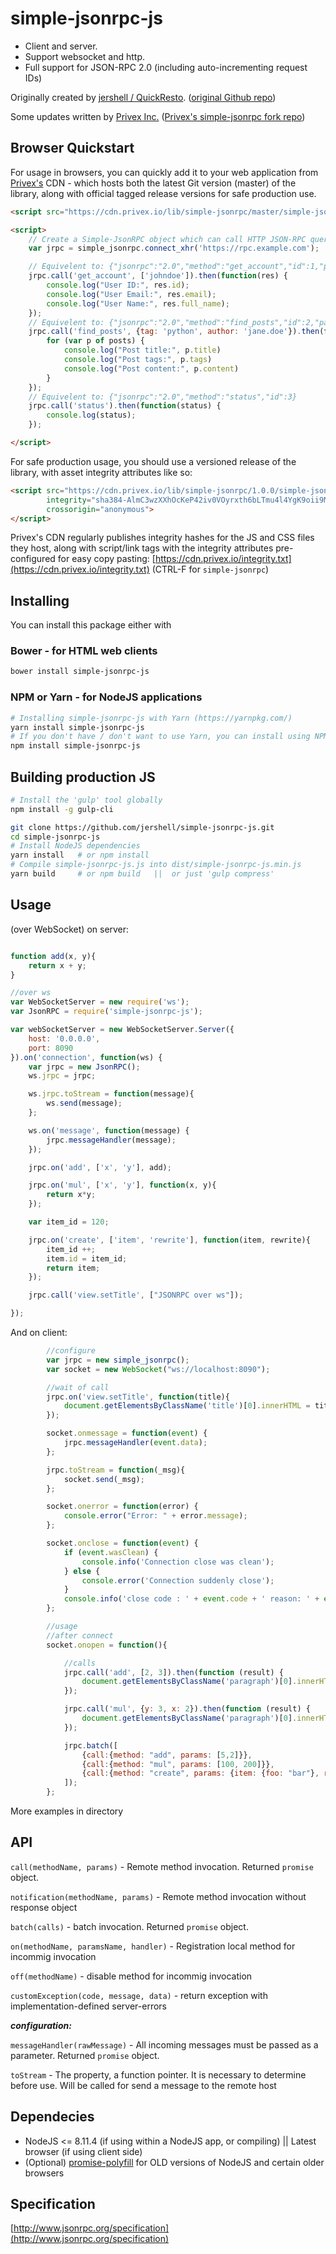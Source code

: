 # simple-jsonrpc-js

- Client and server.
- Support websocket and http.
- Full support for JSON-RPC 2.0 (including auto-incrementing request IDs)

Originally created by [jershell / QuickResto](https://github.com/jershell). ([original Github repo](https://github.com/jershell/simple-jsonrpc-js))

Some updates written by [Privex Inc.](https://github.com/Privex) ([Privex's simple-jsonrpc fork repo](https://github.com/jershell/simple-jsonrpc-js))

## Browser Quickstart

For usage in browsers, you can quickly add it to your web application from [Privex's](https://www.privex.io) CDN - which hosts both the latest
Git version (master) of the library, along with official tagged release versions for safe production use.

```html
<script src="https://cdn.privex.io/lib/simple-jsonrpc/master/simple-jsonrpc-js.min.js"></script>

<script>
    // Create a Simple-JsonRPC object which can call HTTP JSON-RPC queries against the remote server https://rpc.example.com
    var jrpc = simple_jsonrpc.connect_xhr('https://rpc.example.com');

    // Equivelent to: {"jsonrpc":"2.0","method":"get_account","id":1,"params":["johndoe"]}
    jrpc.call('get_account', ['johndoe']).then(function(res) {
        console.log("User ID:", res.id);
        console.log("User Email:", res.email);
        console.log("User Name:", res.full_name);
    });
    // Equivelent to: {"jsonrpc":"2.0","method":"find_posts","id":2,"params":{"tag":"python","author":"jane.doe"}}
    jrpc.call('find_posts', {tag: 'python', author: 'jane.doe'}).then(function(posts) {
        for (var p of posts) {
            console.log("Post title:", p.title)
            console.log("Post tags:", p.tags)
            console.log("Post content:", p.content)
        }
    });
    // Equivelent to: {"jsonrpc":"2.0","method":"status","id":3}
    jrpc.call('status').then(function(status) {
        console.log(status);
    });

</script>
```

For safe production usage, you should use a versioned release of the library, with asset integrity attributes like so:

```html
<script src="https://cdn.privex.io/lib/simple-jsonrpc/1.0.0/simple-jsonrpc-js.min.js" 
        integrity="sha384-AlmC3wzXXhOcKeP42iv0VOyrxth6bLTmu4l4YgK9oii9MArKWpLFBfrFN91OxnEO" 
        crossorigin="anonymous">
</script>
```

Privex's CDN regularly publishes integrity hashes for the JS and CSS files they host, along with script/link tags with the integrity
attributes pre-configured for easy copy pasting: [https://cdn.privex.io/integrity.txt](https://cdn.privex.io/integrity.txt) (CTRL-F for `simple-jsonrpc`)

## Installing

You can install this package either with

### Bower - for HTML web clients

```sh
bower install simple-jsonrpc-js
```

### NPM or Yarn - for NodeJS applications

```sh
# Installing simple-jsonrpc-js with Yarn (https://yarnpkg.com/)
yarn install simple-jsonrpc-js
# If you don't have / don't want to use Yarn, you can install using NPM normally
npm install simple-jsonrpc-js
```

## Building production JS

```sh
# Install the 'gulp' tool globally
npm install -g gulp-cli

git clone https://github.com/jershell/simple-jsonrpc-js.git
cd simple-jsonrpc-js
# Install NodeJS dependencies
yarn install   # or npm install
# Compile simple-jsonrpc-js.js into dist/simple-jsonrpc-js.min.js
yarn build     # or npm build   ||  or just 'gulp compress'
```

## Usage

(over WebSocket) on server:

```js

function add(x, y){
    return x + y;
}

//over ws
var WebSocketServer = new require('ws');
var JsonRPC = require('simple-jsonrpc-js');

var webSocketServer = new WebSocketServer.Server({
    host: '0.0.0.0',
    port: 8090
}).on('connection', function(ws) {
    var jrpc = new JsonRPC();
    ws.jrpc = jrpc;

    ws.jrpc.toStream = function(message){
        ws.send(message);
    };

    ws.on('message', function(message) {
        jrpc.messageHandler(message);
    });

    jrpc.on('add', ['x', 'y'], add);

    jrpc.on('mul', ['x', 'y'], function(x, y){
        return x*y;
    });

    var item_id = 120;

    jrpc.on('create', ['item', 'rewrite'], function(item, rewrite){
        item_id ++;
        item.id = item_id;
        return item;
    });

    jrpc.call('view.setTitle', ["JSONRPC over ws"]);

});

```

And on client:

```js
        //configure
        var jrpc = new simple_jsonrpc();
        var socket = new WebSocket("ws://localhost:8090");

        //wait of call
        jrpc.on('view.setTitle', function(title){
            document.getElementsByClassName('title')[0].innerHTML = title;
        });

        socket.onmessage = function(event) {
            jrpc.messageHandler(event.data);
        };

        jrpc.toStream = function(_msg){
            socket.send(_msg);
        };

        socket.onerror = function(error) {
            console.error("Error: " + error.message);
        };

        socket.onclose = function(event) {
            if (event.wasClean) {
                console.info('Connection close was clean');
            } else {
                console.error('Connection suddenly close');
            }
            console.info('close code : ' + event.code + ' reason: ' + event.reason);
        };

        //usage
        //after connect
        socket.onopen = function(){

            //calls
            jrpc.call('add', [2, 3]).then(function (result) {
                document.getElementsByClassName('paragraph')[0].innerHTML += 'add(2, 3) result: ' + result + '<br>';
            });

            jrpc.call('mul', {y: 3, x: 2}).then(function (result) {
                document.getElementsByClassName('paragraph')[0].innerHTML += 'mul(2, 3) result: ' + result + '<br>';
            });

            jrpc.batch([
                {call:{method: "add", params: [5,2]}},
                {call:{method: "mul", params: [100, 200]}},
                {call:{method: "create", params: {item: {foo: "bar"}, rewrite: true}}}
            ]);
        };
```

More examples in directory

## API

```call(methodName, params)``` - Remote method invocation. Returned `promise` object.  

```notification(methodName, params)``` - Remote method invocation without response object  

```batch(calls)``` - batch invocation. Returned `promise` object.  

```on(methodName, paramsName, handler)``` - Registration local method for incommig invocation

```off(methodName)``` - disable method for incommig invocation

```customException(code, message, data)``` - return exception with implementation-defined server-errors    

***configuration:***  

```messageHandler(rawMessage)``` -  All incoming messages must be passed as a parameter.  Returned `promise` object.

```toStream```  - The property, a function pointer. It is necessary to determine before use. Will be called for send a message to the remote host  

## Dependecies

- NodeJS <= 8.11.4 (if using within a NodeJS app, or compiling) || Latest browser (if using client side)
- (Optional) [promise-polyfill](https://github.com/taylorhakes/promise-polyfill) for OLD versions of NodeJS and certain older browsers

## Specification

[http://www.jsonrpc.org/specification](http://www.jsonrpc.org/specification)
